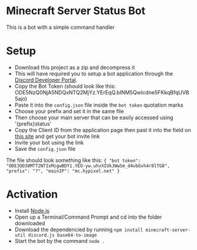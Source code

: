 # Minecraft Server Status Bot

This is a bot with a simple command handler

# Setup

- Download this project as a zip and decompress it
- This will have required you to setup a bot application through the [Discord Developer Portal](https://discord.com/developers/applications).
- Copy the Bot Token (should look like this: ODE5NzQ0NjA5NDQxNTQ2MjYz.YErEqQ.bINM5QwIcdne5FKkqBfqUVB5ajo)
- Paste it into the `config.json` file inside the `bot token` quotation marks
- Choose your prefix and set it in the same file
- Then choose your main server that can be easily accessed using '{prefix}status'
- Copy the Client ID from the application page then past it into the field on [this site](https://discordapi.com/permissions.html) and get your bot invite link
- Invite your bot using the link
- Save the `config.json` file

The file should look something like this:
`{ "bot token": "ODE3OD30MTT2NTIxMzgwBDY1.YEO-yw.uhvXIUkJWwSm_d4vbGvh4r8lTG8", "prefix": "?", "mainIP": "mc.hypixel.net" }`

# Activation

- Install [Node.js](https://nodejs.org/en/download/)
- Open up a Terminal/Command Prompt and cd into the folder downloaded
- Download the dependencied by running `npm install minecraft-server-util discord.js base64-to-image`
- Start the bot by the command `node .`
